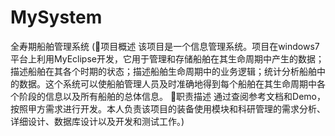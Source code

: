 # MySystem
全寿期船舶管理系统   (项目概述 该项目是一个信息管理系统。项目在windows7平台上利用MyEclipse开发，它用于管理和存储船舶在其生命周期中产生的数据；描述船舶在其各个时期的状态；描述船舶生命周期中的业务逻辑；统计分析船舶中的数据。这个系统可以使船舶管理人员及时准确地得到每个船舶在其生命周期中各个阶段的信息以及所有船舶的总体信息。 职责描述 通过查阅参考文档和Demo，按照甲方需求进行开发。本人负责该项目的装备使用模块和科研管理的需求分析、详细设计、数据库设计以及开发和测试工作。)
